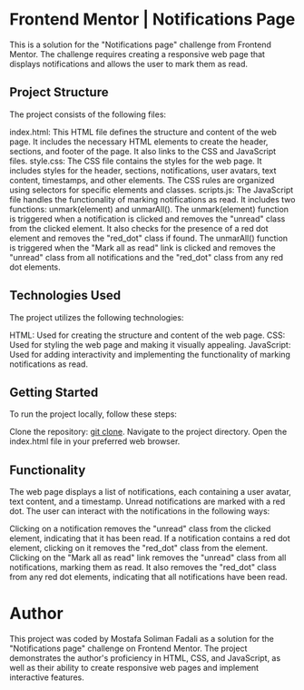 # Frontend Mentor | Notifications Page

This is a solution for the "Notifications page" challenge from Frontend Mentor. The challenge requires creating a responsive web page that displays notifications and allows the user to mark them as read.

## Project Structure

The project consists of the following files:

index.html: This HTML file defines the structure and content of the web page. It includes the necessary HTML elements to create the header, sections, and footer of the page. It also links to the CSS and JavaScript files.
style.css: The CSS file contains the styles for the web page. It includes styles for the header, sections, notifications, user avatars, text content, timestamps, and other elements. The CSS rules are organized using selectors for specific elements and classes.
scripts.js: The JavaScript file handles the functionality of marking notifications as read. It includes two functions: unmark(element) and unmarAll(). The unmark(element) function is triggered when a notification is clicked and removes the "unread" class from the clicked element. It also checks for the presence of a red dot element and removes the "red_dot" class if found. The unmarAll() function is triggered when the "Mark all as read" link is clicked and removes the "unread" class from all notifications and the "red_dot" class from any red dot elements.

## Technologies Used

The project utilizes the following technologies:

HTML: Used for creating the structure and content of the web page.
CSS: Used for styling the web page and making it visually appealing.
JavaScript: Used for adding interactivity and implementing the functionality of marking notifications as read.

## Getting Started

To run the project locally, follow these steps:

Clone the repository: [ git clone](https://github.com/mostafa-soliman/notifications-page.git).
Navigate to the project directory.
Open the index.html file in your preferred web browser.

## Functionality

The web page displays a list of notifications, each containing a user avatar, text content, and a timestamp. Unread notifications are marked with a red dot. The user can interact with the notifications in the following ways:

Clicking on a notification removes the "unread" class from the clicked element, indicating that it has been read.
If a notification contains a red dot element, clicking on it removes the "red_dot" class from the element.
Clicking on the "Mark all as read" link removes the "unread" class from all notifications, marking them as read. It also removes the "red_dot" class from any red dot elements, indicating that all notifications have been read.

# Author

This project was coded by Mostafa Soliman Fadali as a solution for the "Notifications page" challenge on Frontend Mentor. The project demonstrates the author's proficiency in HTML, CSS, and JavaScript, as well as their ability to create responsive web pages and implement interactive features.
